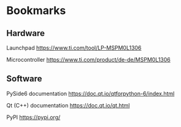 # Bookmarks

## Hardware

Launchpad https://www.ti.com/tool/LP-MSPM0L1306

Microcontroller https://www.ti.com/product/de-de/MSPM0L1306

## Software

PySide6 documentation https://doc.qt.io/qtforpython-6/index.html

Qt (C++) documentation https://doc.qt.io/qt.html

PyPI https://pypi.org/
